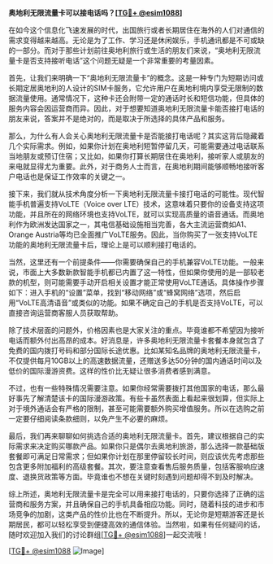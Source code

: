 **奥地利无限流量卡可以接电话吗？[[TG💪+ @esim1088](https://t.me/s/esim1088)]**

在如今这个信息化飞速发展的时代，出国旅行或者长期居住在海外的人们对通信的需求变得越来越高。无论是为了工作、学习还是休闲娱乐，手机通讯都是不可或缺的一部分。而对于那些计划前往奥地利旅行或生活的朋友们来说，“奥地利无限流量卡是否支持接听电话”这个问题无疑是一个非常重要的考量因素。

首先，让我们来明确一下“奥地利无限流量卡”的概念。这是一种专门为短期访问或长期定居奥地利的人设计的SIM卡服务，它允许用户在奥地利境内享受无限制的数据流量使用。通常情况下，这种卡还会附带一定的通话时长和短信功能，但具体的服务内容会因运营商而异。因此，对于想要知道奥地利无限流量卡能否接打电话的朋友来说，答案并不是绝对的，而是取决于所选择的具体产品和服务。

那么，为什么有人会关心奥地利无限流量卡是否能接打电话呢？其实这背后隐藏着几个实际需求。例如，如果你计划在奥地利短暂停留几天，可能需要通过电话联系当地朋友或预订住宿；又比如，如果你打算长期居住在奥地利，接听家人或朋友的来电就显得尤为重要。此外，对于商务人士而言，在奥地利期间能够顺畅地接听客户电话也是保证工作效率的关键之一。

接下来，我们就从技术角度分析一下奥地利无限流量卡接打电话的可能性。现代智能手机普遍支持VoLTE（Voice over LTE）技术，这意味着只要你的设备支持这项功能，并且所在的网络环境也支持VoLTE，就可以实现高质量的语音通话。而奥地利作为欧洲发达国家之一，其电信基础设施相当完善，各大主流运营商如A1、Orange Austria等均已全面推广VoLTE服务。因此，当你购买了一张支持VoLTE功能的奥地利无限流量卡后，理论上是可以顺利接打电话的。

当然，这里还有一个前提条件——你需要确保自己的手机兼容VoLTE功能。一般来说，市面上大多数新款智能手机都已内置了这一特性，但如果你使用的是一部较老款的机型，则可能需要手动开启相关设置才能正常使用VoLTE通话。具体操作步骤如下：进入手机的“设置”菜单，找到“移动网络”或“蜂窝网络”选项，然后启用“VoLTE高清语音”或类似的功能。如果不确定自己的手机是否支持VoLTE，可以直接咨询运营商客服人员获取帮助。

除了技术层面的问题外，价格因素也是大家关注的重点。毕竟谁都不希望因为接听电话而额外付出高昂的成本。好消息是，许多奥地利无限流量卡套餐本身就包含了免费的国内拨打号码和部分国际长途优惠。比如某知名品牌的奥地利无限流量卡，不仅提供每月10GB以上的高速数据流量，还赠送多达50分钟的国内通话时间以及低价的国际漫游资费。这样的性价比无疑让很多消费者感到满意。

不过，也有一些特殊情况需要注意。如果你经常需要拨打其他国家的电话，那么最好事先了解清楚该卡的国际漫游政策。有些卡虽然表面上看起来很划算，但实际上对于境外通话会有严格的限制，甚至可能需要额外购买增值服务。所以在选购之前一定要仔细阅读条款细则，以免产生不必要的麻烦。

最后，我们再来聊聊如何挑选合适的奥地利无限流量卡。首先，建议根据自己的实际需求来决定购买哪款产品。如果你只是偶尔去奥地利旅游，那么选择一款基础版套餐即可满足日常需求；但如果你计划在那里停留较长时间，则应该优先考虑那些包含更多附加福利的高级套餐。其次，要注意查看售后服务质量，包括客服响应速度、退换货政策等方面。毕竟谁也不想在关键时刻遇到问题却得不到及时解决。

综上所述，奥地利无限流量卡是完全可以用来接打电话的，只要你选择了正确的运营商和服务方案，并且确保自己的手机具备相应功能。同时，随着科技的进步和市场竞争的加剧，这类产品的性价比也在不断提升。所以，无论你是短期游客还是长期居民，都可以轻松享受到便捷高效的通信体验。当然啦，如果有任何疑问的话，随时欢迎加入我们的讨论群组[[TG💪+ @esim1088](https://t.me/s/esim1088)]一起交流哦！

[[TG💪+ @esim1088](https://t.me/s/esim1088) ![Image](https://i.postimg.cc/4NQfJmqS/Snipaste-2025-05-13-00-14-12.png)]